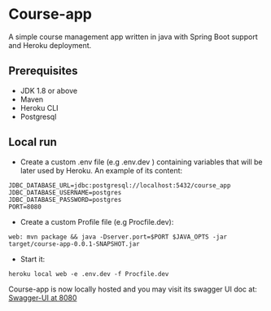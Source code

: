 # Course-app
A simple course management app written in java with Spring Boot support and Heroku deployment.
## Prerequisites
- JDK 1.8 or above
- Maven
- Heroku CLI
- Postgresql
## Local run

- Create a custom .env file (e.g .env.dev ) containing variables that will be later used by Heroku. An example of its content:
```
JDBC_DATABASE_URL=jdbc:postgresql://localhost:5432/course_app
JDBC_DATABASE_USERNAME=postgres
JDBC_DATABASE_PASSWORD=postgres
PORT=8080
```
- Create a custom Profile file (e.g Procfile.dev):
```
web: mvn package && java -Dserver.port=$PORT $JAVA_OPTS -jar target/course-app-0.0.1-SNAPSHOT.jar
```
- Start it:
```
heroku local web -e .env.dev -f Procfile.dev
```

Course-app is now locally hosted and you may visit its swagger UI doc at: [Swagger-UI at 8080](http://localhost:8080/swagger-ui.html#/) 
